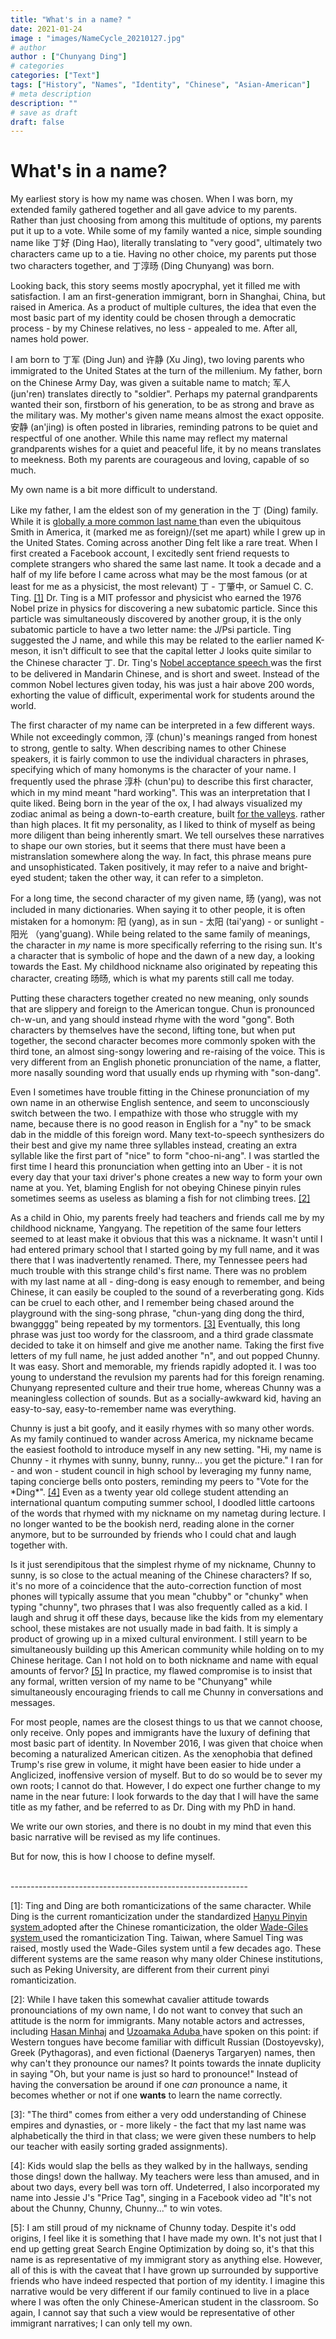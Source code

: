 ```yaml
---
title: "What's in a name? "
date: 2021-01-24
image : "images/NameCycle_20210127.jpg"
# author
author : ["Chunyang Ding"]
# categories
categories: ["Text"]
tags: ["History", "Names", "Identity", "Chinese", "Asian-American"]
# meta description
description: ""
# save as draft
draft: false
---
```


<h1> What's in a name? </h1>

<p> My earliest story is how my name was chosen. When I was born, my extended family gathered together and all gave advice to my parents. Rather than just choosing from among this multitude of options, my parents put it up to a vote. While some of my family wanted a nice, simple sounding name like 丁好 (Ding Hao), literally translating to "very good", ultimately two characters came up to a tie. Having no other choice, my parents put those two characters together, and 丁淳旸 (Ding Chunyang) was born. </p>

<p>Looking back, this story seems mostly apocryphal, yet it filled me with satisfaction. I am an first-generation immigrant, born in Shanghai, China, but raised in America. As a product of multiple cultures, the idea that even the most basic part of my identity could be chosen through a democratic process - by my Chinese relatives, no less - appealed to me. After all, names hold power. </p>

<p> I am born to 丁军 (Ding Jun) and 许静 (Xu Jing), two loving parents who immigrated to the United States at the turn of the millenium. My father, born on the Chinese Army Day, was given a suitable name to match; 军人 (jun'ren) translates directly to "soldier". Perhaps my paternal grandparents wanted their son, firstborn of his generation, to be as strong and brave as the military was. My mother's given name means almost the exact opposite. 安静 (an'jing) is often posted in libraries, reminding patrons to be quiet and respectful of one another. While this name may reflect my maternal grandparents wishes for a quiet and peaceful life, it by no means translates to meekness. Both my parents are courageous and loving, capable of so much. </p>

<p> My own name is a bit more difficult to understand. </p>

<p> Like my father, I am the eldest son of my generation in the 丁 (Ding) family. While it is <a href="https://forebears.io/earth/surnames"> globally a more common last name </a> than even the ubiquitous Smith in America, it (marked me as foreign)/(set me apart) while I grew up in the United States. Coming across another Ding felt like a rare treat. When I first created a Facebook account, I excitedly sent friend requests to complete strangers who shared the same last name. It took a decade and a half of my life before I came across what may be the most famous (or at least for me as a physicist, the most relevant) 丁 - 丁肇中, or Samuel C. C. Ting. <a href="#note1">[1]</a> Dr. Ting is a MIT professor and physicist who earned the 1976 Nobel prize in physics for discovering a new subatomic particle. Since this particle was simultaneously discovered by another group, it is the only subatomic particle to have a two letter name: the J/Psi particle. Ting suggested the J name, and while this may be related to the earlier named K-meson, it isn't difficult to see that the capital letter J looks quite similar to the Chinese character 丁. Dr. Ting's <a href="https://www.nobelprize.org/prizes/physics/1976/ting/speech/"> Nobel acceptance speech </a> was the first to be delivered in Mandarin Chinese, and is short and sweet. Instead of the common Nobel lectures given today, his was just a hair above 200 words, exhorting the value of difficult, experimental work for students around the world. </p>

<p> The first character of my name can be interpreted in a few different ways. While not exceedingly common, 淳 (chun)'s meanings ranged from honest to strong, gentle to salty. When describing names to other Chinese speakers, it is fairly common to use the individual characters in phrases, specifying which of many homonyms is the character of your name. I frequently used the phrase 淳朴 (chun'pu) to describe this first character, which in my mind meant "hard working". This was an interpretation that I quite liked. Being born in the year of the ox, I had always visualized my zodiac animal as being a down-to-earth creature, built <a href="https://www.zenpencils.com/comic/71-oswald-chambers-mountains-and-valleys-2/">for the valleys</a>. rather than high places. It fit my personality, as I liked to think of myself as being more diligent than being inherently smart. We tell ourselves these narratives to shape our own stories, but it seems that there must have been a mistranslation somewhere along the way. In fact, this phrase means pure and unsophisticated. Taken positively, it may refer to a naive and bright-eyed student; taken the other way, it can refer to a simpleton. </p>

<p> For a long time, the second character of my given name, 旸 (yang), was not included in many dictionaries. When saying it to other people, it is often mistaken for a homonym: 阳 (yang), as in sun - 太阳 (tai'yang) - or sunlight - 阳光 （yang'guang). While being related to the same family of meanings, the character in <em>my</em> name is more specifically referring to the rising sun. It's a character that is symbolic of hope and the dawn of a new day, a looking towards the East. My childhood nickname also originated by repeating this character, creating 旸旸, which is what my parents still call me today. </p>

<p> Putting these characters together created no new meaning, only sounds that are slippery and foreign to the American tongue. Chun is pronounced ch-w-un, and yang should instead rhyme with the word "gong". Both characters by themselves have the second, lifting tone, but when put together, the second character becomes more commonly spoken with the third tone, an almost sing-songy lowering and re-raising of the voice. This is very different from an English phonetic pronunciation of the name, a flatter, more nasally sounding word that usually ends up rhyming with "son-dang". </p>

<p> Even I sometimes have trouble fitting in the Chinese pronunciation of my own name in an otherwise English sentence, and seem to unconsciously switch between the two. I empathize with those who struggle with my name, because there is no good reason in English for a "ny" to be smack dab in the middle of this foreign word. Many text-to-speech synthesizers do their best and give my name three syllables instead, creating an extra syllable like the first part of "nice" to form "choo-ni-ang". I was startled the first time I heard this pronunciation when getting into an Uber - it is not every day that your taxi driver's phone creates a new way to form your own name at you. Yet, blaming English for not obeying Chinese pinyin rules sometimes seems as useless as blaming a fish for not climbing trees. <a href="#note2">[2]</a> </p> 

<p> As a child in Ohio, my parents freely had teachers and friends call me by my childhood nickname, Yangyang. The repetition of the same four letters seemed to at least make it obvious that this was a nickname. It wasn't until I had entered primary school that I started going by my full name, and it was there that I was inadvertently renamed. There, my Tennessee peers had much trouble with this strange child's first name. There was no problem with my last name at all - ding-dong is easy enough to remember, and being Chinese, it can easily be coupled to the sound of a reverberating gong. Kids can be cruel to each other, and I remember being chased around the playground with the sing-song phrase, "chun-yang ding dong the third, bwangggg" being repeated by my tormentors. <a href="#note3">[3]</a> Eventually, this long phrase was just too wordy for the classroom, and a third grade classmate decided to take it on himself and give me another name. Taking the first five letters of my full name, he just added another "n", and out popped Chunny. It was easy. Short and memorable, my friends rapidly adopted it. I was too young to understand the revulsion my parents had for this foreign renaming. Chunyang represented culture and their true home, whereas Chunny was a meaningless collection of sounds. But as a socially-awkward kid, having an easy-to-say, easy-to-remember name was everything. </p> 

<p> Chunny is just a bit goofy, and it easily rhymes with so many other words. As my family continued to wander across America, my nickname became the easiest foothold to introduce myself in any new setting. "Hi, my name is Chunny - it rhymes with sunny, bunny, runny... you get the picture." I ran for - and won - student council in high school by leveraging my funny name, taping concierge bells onto posters, reminding my peers to "Vote for the *Ding*". <a href="#note4">[4]</a> Even as a twenty year old college student attending an international quantum computing summer school, I doodled little cartoons of the words that rhymed with my nickname on my nametag during lecture. I no longer wanted to be the bookish nerd, reading alone in the corner anymore, but to be surrounded by friends who I could chat and laugh together with. </p>

<p> Is it just serendipitous that the simplest rhyme of my nickname, Chunny to sunny, is so close to the actual meaning of the Chinese characters? If so, it's no more of a coincidence that the auto-correction function of most phones will typically assume that you mean "chubby" or "chunky" when typing "chunny", two phrases that I was also frequently called as a kid. I laugh and shrug it off these days, because like the kids from my elementary school, these mistakes are not usually made in bad faith. It is simply a product of growing up in a mixed cultural environment. I still yearn to be simultaneously building up this American community while holding on to my Chinese heritage. Can I not hold on to both nickname and name with equal amounts of fervor? <a href="#note5">[5]</a> In practice, my flawed compromise is to insist that any formal, written version of my name to be "Chunyang" while simultaneously encouraging friends to call me Chunny in conversations and messages. </p> 

<p> For most people, names are the closest things to us that we cannot choose, only receive. Only popes and immigrants have the luxury of defining that most basic part of identity. In November 2016, I was given that choice when becoming a naturalized American citizen. As the xenophobia that defined Trump's rise grew in volume, it might have been easier to hide under a Anglicized, inoffensive version of myself. But to do so would be to sever my own roots; I cannot do that. However, I do expect one further change to my name in the near future: I look forwards to the day that I will have the same title as my father, and be referred to as Dr. Ding with my PhD in hand. </p> 

<p> We write our own stories, and there is no doubt in my mind that even this basic narrative will be revised as my life continues.</p> 

<p> But for now, this is how I choose to define myself.</p> 

<p> <br> ----------------------------------------------------------- <br> </p> 

<p> <a id="note1">[1]</a>: Ting and Ding are both romanticizations of the same character. While Ding is the current romanticization under the standardized <a href="https://en.wikipedia.org/wiki/Pinyin"> Hanyu Pinyin system </a> adopted after the Chinese romanticization, the older <a href="https://en.wikipedia.org/wiki/Wade%E2%80%93Giles"> Wade-Giles system </a> used the romanticization Ting. Taiwan, where Samuel Ting was raised, mostly used the Wade-Giles system until a few decades ago. These different systems are the same reason why many older Chinese institutions, such as Peking University, are different from their current pinyi romanticization. </p> 

<p> <a id="note2">[2]</a>: While I have taken this somewhat cavalier attitude towards pronounciations of my own name, I do not want to convey that such an attitude is the norm for immigrants. Many notable actors and actresses, including <a href="https://www.youtube.com/watch?v=3t3YhWQppAw">Hasan Minhaj</a> and <a href="https://www.improper.com/arts-culture/the-eyes-have-it/">Uzoamaka Aduba </a> have spoken on this point: if Western tongues have become familiar with difficult Russian (Dostoyevsky), Greek (Pythagoras), and even fictional (Daenerys Targaryen) names, then why can't they pronounce our names? It points towards the innate duplicity in saying "Oh, but your name is just so hard to pronounce!" Instead of having the conversation be around if one <em>can</em> pronounce a name, it becomes whether or not if one <b>wants</b> to learn the name correctly. </p>

<p> <a id="note3">[3]</a>: "The third" comes from either a very odd understanding of Chinese empires and dynasties, or - more likely - the fact that my last name was alphabetically the third in that class; we were given these numbers to help our teacher with easily sorting graded assignments). </p>

<p> <a id="note4">[4]</a>: Kids would slap the bells as they walked by in the hallways, sending those dings! down the hallway. My teachers were less than amused, and in about two days, every bell was torn off. Undeterred, I also incorporated my name into Jessie J's "Price Tag", singing in a Facebook video ad "It's not about the Chunny, Chunny, Chunny..." to win votes. </p> 

<p> <a id="note5">[5]</a>: I am still proud of my nickname of Chunny today. Despite it's odd origins, I feel like it is something that I have made my own. It's not just that I end up getting great Search Engine Optimization by doing so, it's that this name is as representative of my immigrant story as anything else. However, all of this is with the caveat that I have grown up surrounded by supportive friends who have indeed respected that portion of my identity. I imagine this narrative would be very different if our family continued to live in a place where I was often the only Chinese-American student in the classroom. So again, I cannot say that such a view would be representative of other immigrant narratives; I can only tell my own. </p> 